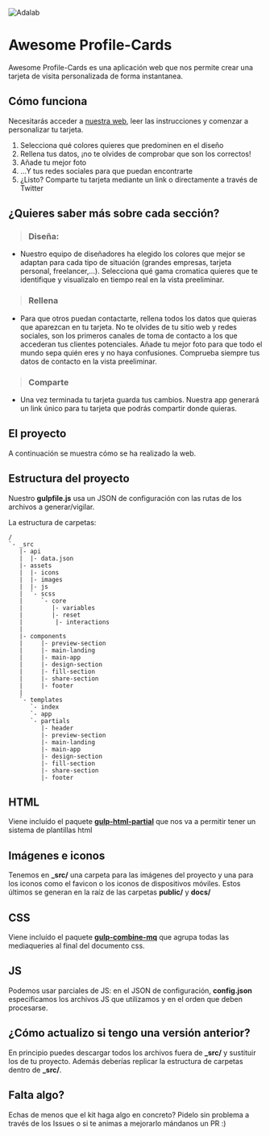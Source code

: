 ![Adalab](_src/assets/images/logo-adalab-80px.png)

# Awesome Profile-Cards

Awesome Profile-Cards es una aplicación web que nos permite crear una tarjeta de visita personalizada de forma instantanea.

## Cómo funciona

Necesitarás acceder a [nuestra web](https://nodejs.org/), leer las instrucciones y comenzar a personalizar tu tarjeta.

1. Selecciona qué colores quieres que predominen en el diseño
2. Rellena tus datos, ¡no te olvides de comprobar que son los correctos!
3. Añade tu mejor foto
4. ...Y tus redes sociales para que puedan encontrarte
5. ¿Listo? Comparte tu tarjeta mediante un link o directamente a través de Twitter

## ¿Quieres saber más sobre cada sección?

> ### Diseña:

- Nuestro equipo de diseñadores ha elegido los colores que mejor se adaptan para cada tipo de situación (grandes empresas, tarjeta personal, freelancer,...). Selecciona qué gama cromatica quieres que te identifique y visualizalo en tiempo real en la vista preeliminar.

> ### Rellena

- Para que otros puedan contactarte, rellena todos los datos que quieras que aparezcan en tu tarjeta. No te olvides de tu sitio web y redes sociales, son los primeros canales de toma de contacto a los que accederan tus clientes potenciales. Añade tu mejor foto para que todo el mundo sepa quién eres y no haya confusiones. Comprueba siempre tus datos de contacto en la vista preeliminar.

> ### Comparte

- Una vez terminada tu tarjeta guarda tus cambios. Nuestra app generará un link único para tu tarjeta que podrás compartir donde quieras.

## El proyecto

A continuación se muestra cómo se ha realizado la web.

## Estructura del proyecto

Nuestro **gulpfile.js** usa un JSON de configuración con las rutas de los archivos a generar/vigilar.

La estructura de carpetas:

```
/
`- _src
   |- api
   |  |- data.json
   |- assets
   |  |- icons
   |  |- images
   |  |- js
   |  `- scss
   |     `- core
   |        |- variables
   |        |- reset
   |         |- interactions
   |
   |- components
   |     |- preview-section
   |     |- main-landing
   |     |- main-app
   |     |- design-section
   |     |- fill-section
   |     |- share-section
   |     |- footer
   |
   `- templates
      `- index
      `- app
      `- partials
         |- header
         |- preview-section
         |- main-landing
         |- main-app
         |- design-section
         |- fill-section
         |- share-section
         |- footer

```

## HTML

Viene incluído el paquete [**gulp-html-partial**](https://www.npmjs.com/package/gulp-html-partial) que nos va a permitir tener un sistema de plantillas html

## Imágenes e iconos

Tenemos en **\_src/** una carpeta para las imágenes del proyecto y una para los iconos como el favicon o los iconos de dispositivos móviles. Estos últimos se generan en la raíz de las carpetas **public/** y **docs/**

## CSS

Viene incluído el paquete [**gulp-combine-mq**](https://www.npmjs.com/package/gulp-combine-mq) que agrupa todas las mediaqueries al final del documento css.

## JS

Podemos usar parciales de JS: en el JSON de configuración, **config.json** especificamos los archivos JS que utilizamos y en el orden que deben procesarse.

## ¿Cómo actualizo si tengo una versión anterior?

En principio puedes descargar todos los archivos fuera de **\_src/** y sustituir los de tu proyecto. Además deberías replicar la estructura de carpetas dentro de **\_src/**.

## Falta algo?

Echas de menos que el kit haga algo en concreto? Pidelo sin problema a través de los Issues o si te animas a mejorarlo mándanos un PR :)
